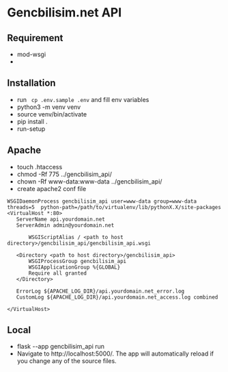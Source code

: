 # Gencbilisim.net API

## Requirement
- mod-wsgi
- 
## Installation
- run ``` cp .env.sample .env``` and fill env variables
- python3 -m venv venv
- source venv/bin/activate
- pip install . 
- run-setup

## Apache 
- touch .htaccess
- chmod -Rf 775 ../gencbilisim_api/
- chown -Rf www-data:www-data ../gencbilisim_api/
- create apache2 conf file

 ```
WSGIDaemonProcess gencbilisim_api user=www-data group=www-data threads=5  python-path=/path/to/virtualenv/lib/pythonX.X/site-packages
<VirtualHost *:80>
    ServerName api.yourdomain.net
    ServerAdmin admin@yourdomain.net

        WSGIScriptAlias / <path to host directory>/gencbilisim_api/gencbilisim_api.wsgi

    <Directory <path to host directory>/gencbilisim_api>
        WSGIProcessGroup gencbilisim_api
        WSGIApplicationGroup %{GLOBAL}
        Require all granted
    </Directory>

    ErrorLog ${APACHE_LOG_DIR}/api.yourdomain.net_error.log
    CustomLog ${APACHE_LOG_DIR}/api.yourdomain.net_access.log combined

</VirtualHost>
```

## Local
- flask --app gencbilisim_api run
- Navigate to http://localhost:5000/. The app will automatically reload if you change any of the source files.
